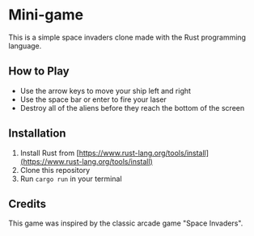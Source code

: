 # Mini-game
This is a simple space invaders clone made with the Rust programming language.

## How to Play

- Use the arrow keys to move your ship left and right
- Use the space bar or enter to fire your laser
- Destroy all of the aliens before they reach the bottom of the screen

## Installation

1. Install Rust from [https://www.rust-lang.org/tools/install](https://www.rust-lang.org/tools/install)
2. Clone this repository
3. Run `cargo run` in your terminal

## Credits

This game was inspired by the classic arcade game "Space Invaders".
